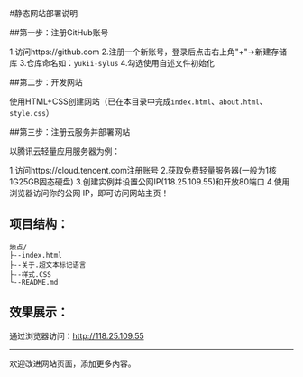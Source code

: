 #静态网站部署说明

##第一步：注册GitHub账号

1.访问https://github.com
2.注册一个新账号，登录后点击右上角"+"→新建存储库
3.仓库命名如：`yukii-sylus`
4.勾选使用自述文件初始化

##第二步：开发网站

使用HTML+CSS创建网站（已在本目录中完成`index.html`、`about.html`、`style.css`）

##第三步：注册云服务并部署网站

以腾讯云轻量应用服务器为例：

1.访问https://cloud.tencent.com注册账号
2.获取免费轻量服务器(一般为1核1G25GB固态硬盘)
3.创建实例并设置公网IP(118.25.109.55)和开放80端口
4.使用浏览器访问你的公网 IP，即可访问网站主页！


##  项目结构：

```
地点/
├--index.html
├--关于.超文本标记语言
├--样式.CSS
└--README.md
```

##  效果展示：

通过浏览器访问：http://118.25.109.55

---

欢迎改进网站页面，添加更多内容。

